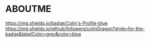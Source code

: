 # ABOUTME
https://img.shields.io/badge/Colin's-Profile-blue
https://img.shields.io/github/followers/colinDragon?style=for-the-badge&labelColor=grey&color=blue
